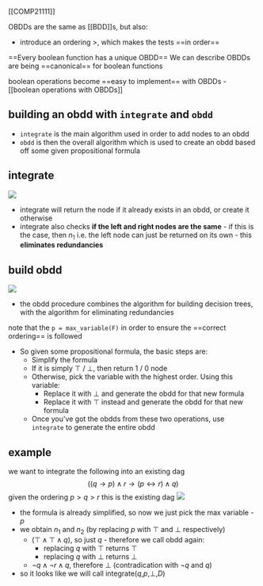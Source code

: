 [[COMP21111]]

OBDDs are the same as [[BDD]]s, but also:
- introduce an ordering $>$, which makes the tests ==in order==

==Every boolean function has a unique OBDD==
We can describe OBDDs are being ==canonical== for boolean functions

boolean operations become ==easy to implement== with OBDDs - [[boolean operations with OBDDs]]

## building an obdd with `integrate` and `obdd`

- `integrate` is the main algorithm used in order to add nodes to an obdd
- `obdd` is then the overall algorithm which is used to create an obdd based off some given propositional formula

## integrate
![](https://i.imgur.com/vqEi9oL.png)

- integrate will return the node if it already exists in an obdd, or create it otherwise
- integrate also checks **if the left and right nodes are the same** - if this is the case, then $n_1$ i.e. the left node can just be returned on its own - this **eliminates redundancies**

## build obdd
![](https://i.imgur.com/PEMyekj.png)

- the obdd procedure combines the algorithm for building decision trees, with the algorithm for eliminating redundancies 

note that the `p = max_variable(F)` in order to ensure the ==correct ordering== is followed

- So given some propositional formula, the basic steps are:
	- Simplify the formula
	- If it is simply $\top$ / $\bot$, then return $1$ / $0$ node
	- Otherwise, pick the variable with the highest order. Using this variable:
		- Replace it with $\bot$ and generate the obdd for that new formula
		- Replace it with $\top$ instead and generate the obdd for that new formula
	- Once you've got the obdds from these two operations, use `integrate` to generate the entire obdd

## example 

we want to integrate the following into an existing dag
$$((q\rightarrow p)\land r \rightarrow (p\leftrightarrow r)\land q)$$
given the ordering $p > q > r$
this is the existing dag
![](https://i.imgur.com/I5fDOt1.png)


- the formula is already simplified, so now we just pick the max variable - $p$
- we obtain $n_1$ and $n_2$ (by replacing $p$ with $\top$ and $\bot$ respectively)
	- $(\top \land \top \land q)$, so just $q$ - therefore we call obdd again:
		- replacing $q$ with $\top$ returns $\top$
		- replacing $q$ with $\bot$ returns $\bot$
	- $\neg q \land \neg r \land q$, therefore $\bot$ (contradication with $\neg q$ and $q$)
- so it looks like we will call integrate($q$,$p$,$\bot$,$D$)

